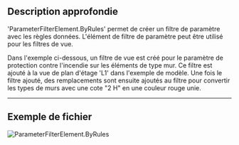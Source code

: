## Description approfondie
'ParameterFilterElement.ByRules' permet de créer un filtre de paramètre avec les règles données. L'élément de filtre de paramètre peut être utilisé pour les filtres de vue.

Dans l'exemple ci-dessous, un filtre de vue est créé pour le paramètre de protection contre l'incendie sur les éléments de type mur. Ce filtre est ajouté à la vue de plan d'étage 'L1' dans l'exemple de modèle. Une fois le filtre ajouté, des remplacements sont ensuite ajoutés au filtre pour convertir les types de murs avec une cote "2 H" en une couleur rouge unie.
___
## Exemple de fichier

![ParameterFilterElement.ByRules](./Revit.Filter.ParameterFilterElement.ByRules_img.jpg)
